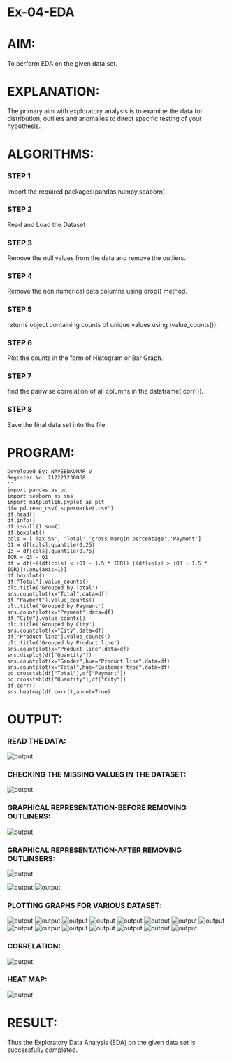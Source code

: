 # Ex-04-EDA

# AIM:
To perform EDA on the given data set.

# EXPLANATION:
The primary aim with exploratory analysis is to examine the data for distribution, outliers and anomalies to direct specific testing of your hypothesis.

# ALGORITHMS:
### STEP 1
Import the required packages(pandas,numpy,seaborn).

### STEP 2
Read and Load the Dataset

### STEP 3
Remove the null values from the data and remove the outliers.

### STEP 4
Remove the non numerical data columns using drop() method.

### STEP 5
returns object containing counts of unique values using (value_counts()).

### STEP 6
Plot the counts in the form of Histogram or Bar Graph.

### STEP 7
find the pairwise correlation of all columns in the dataframe(.corr()).

### STEP 8
Save the final data set into the file.

# PROGRAM:
~~~
Developed By: NAVEENKUMAR V
Register No: 212221230068
'''
import pandas as pd 
import seaborn as sns
import matplotlib.pyplot as plt
df= pd.read_csv('supermarket.csv')
df.head()
df.info()
df.isnull().sum()
df.boxplot()
cols = ['Tax 5%', 'Total','gross margin percentage','Payment']
Q1 = df[cols].quantile(0.25)
Q3 = df[cols].quantile(0.75)
IQR = Q3 - Q1
df = df[~((df[cols] < (Q1 - 1.5 * IQR)) |(df[cols] > (Q3 + 1.5 * IQR))).any(axis=1)]
df.boxplot()
df["Total"].value_counts()
plt.title('Grouped by Total')
sns.countplot(x="Total",data=df)
df["Payment"].value_counts()
plt.title('Grouped by Payment')
sns.countplot(x="Payment",data=df)
df["City"].value_counts()
plt.title('Grouped by City')
sns.countplot(x="City",data=df)
df["Product line"].value_counts()
plt.title('Grouped by Product line')
sns.countplot(x="Product line",data=df)
sns.displot(df["Quantity"])
sns.countplot(x="Gender",hue="Product line",data=df)
sns.countplot(x="Total",hue="Customer type",data=df)
pd.crosstab(df["Total"],df["Payment"])
pd.crosstab(df["Quantity"],df["City"])
df.corr()
sns.heatmap(df.corr(),annot=True)
~~~

# OUTPUT:
### READ THE DATA:
![output](o1.png)
### CHECKING THE MISSING VALUES IN THE DATASET:
![output](o2.png)
### GRAPHICAL REPRESENTATION-BEFORE REMOVING OUTLINERS:
![output](o3.png)
### GRAPHICAL REPRESENTATION-AFTER REMOVING OUTLINSERS:
![output](o4.png)

![output](o5.png)
![output](o6.png)
### PLOTTING GRAPHS FOR VARIOUS DATASET:
![output](o7.png)
![output](o8.png)
![output](o9.png)
![output](o10.png)
![output](o11.png)
![output](o12.png)
![output](o13.png)
![output](o14.png)
![output](o15.png)
![output](o16.png)
![output](017.png)
![output](o18.png)
![output](o19.png)
![output](o20.png)
![output](o21.png)
### CORRELATION:
![output](o22.png)
### HEAT MAP:
![output](o23.png)

# RESULT:
Thus the Exploratory Data Analysis (EDA) on the given data set is successfully completed.